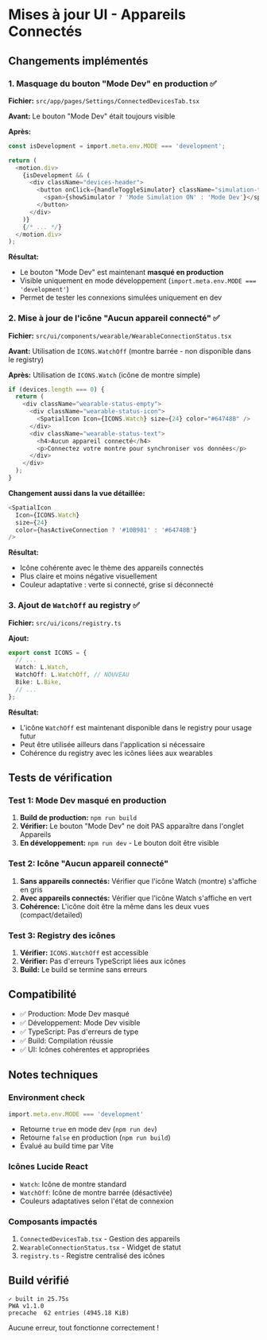 # Mises à jour UI - Appareils Connectés

## Changements implémentés

### 1. Masquage du bouton "Mode Dev" en production ✅

**Fichier:** `src/app/pages/Settings/ConnectedDevicesTab.tsx`

**Avant:**
Le bouton "Mode Dev" était toujours visible

**Après:**
```typescript
const isDevelopment = import.meta.env.MODE === 'development';

return (
  <motion.div>
    {isDevelopment && (
      <div className="devices-header">
        <button onClick={handleToggleSimulator} className="simulation-toggle">
          <span>{showSimulator ? 'Mode Simulation ON' : 'Mode Dev'}</span>
        </button>
      </div>
    )}
    {/* ... */}
  </motion.div>
);
```

**Résultat:**
- Le bouton "Mode Dev" est maintenant **masqué en production**
- Visible uniquement en mode développement (`import.meta.env.MODE === 'development'`)
- Permet de tester les connexions simulées uniquement en dev

### 2. Mise à jour de l'icône "Aucun appareil connecté" ✅

**Fichier:** `src/ui/components/wearable/WearableConnectionStatus.tsx`

**Avant:**
Utilisation de `ICONS.WatchOff` (montre barrée - non disponible dans le registry)

**Après:**
Utilisation de `ICONS.Watch` (icône de montre simple)

```typescript
if (devices.length === 0) {
  return (
    <div className="wearable-status-empty">
      <div className="wearable-status-icon">
        <SpatialIcon Icon={ICONS.Watch} size={24} color="#64748B" />
      </div>
      <div className="wearable-status-text">
        <h4>Aucun appareil connecté</h4>
        <p>Connectez votre montre pour synchroniser vos données</p>
      </div>
    </div>
  );
}
```

**Changement aussi dans la vue détaillée:**
```typescript
<SpatialIcon
  Icon={ICONS.Watch}
  size={24}
  color={hasActiveConnection ? '#10B981' : '#64748B'}
/>
```

**Résultat:**
- Icône cohérente avec le thème des appareils connectés
- Plus claire et moins négative visuellement
- Couleur adaptative : verte si connecté, grise si déconnecté

### 3. Ajout de `WatchOff` au registry ✅

**Fichier:** `src/ui/icons/registry.ts`

**Ajout:**
```typescript
export const ICONS = {
  // ...
  Watch: L.Watch,
  WatchOff: L.WatchOff, // NOUVEAU
  Bike: L.Bike,
  // ...
};
```

**Résultat:**
- L'icône `WatchOff` est maintenant disponible dans le registry pour usage futur
- Peut être utilisée ailleurs dans l'application si nécessaire
- Cohérence du registry avec les icônes liées aux wearables

## Tests de vérification

### Test 1: Mode Dev masqué en production
1. **Build de production:** `npm run build`
2. **Vérifier:** Le bouton "Mode Dev" ne doit PAS apparaître dans l'onglet Appareils
3. **En développement:** `npm run dev` - Le bouton doit être visible

### Test 2: Icône "Aucun appareil connecté"
1. **Sans appareils connectés:** Vérifier que l'icône Watch (montre) s'affiche en gris
2. **Avec appareils connectés:** Vérifier que l'icône Watch s'affiche en vert
3. **Cohérence:** L'icône doit être la même dans les deux vues (compact/detailed)

### Test 3: Registry des icônes
1. **Vérifier:** `ICONS.WatchOff` est accessible
2. **Vérifier:** Pas d'erreurs TypeScript liées aux icônes
3. **Build:** Le build se termine sans erreurs

## Compatibilité

- ✅ Production: Mode Dev masqué
- ✅ Développement: Mode Dev visible
- ✅ TypeScript: Pas d'erreurs de type
- ✅ Build: Compilation réussie
- ✅ UI: Icônes cohérentes et appropriées

## Notes techniques

### Environment check
```typescript
import.meta.env.MODE === 'development'
```
- Retourne `true` en mode dev (`npm run dev`)
- Retourne `false` en production (`npm run build`)
- Évalué au build time par Vite

### Icônes Lucide React
- `Watch`: Icône de montre standard
- `WatchOff`: Icône de montre barrée (désactivée)
- Couleurs adaptatives selon l'état de connexion

### Composants impactés
1. `ConnectedDevicesTab.tsx` - Gestion des appareils
2. `WearableConnectionStatus.tsx` - Widget de statut
3. `registry.ts` - Registre centralisé des icônes

## Build vérifié

```
✓ built in 25.75s
PWA v1.1.0
precache  62 entries (4945.18 KiB)
```

Aucune erreur, tout fonctionne correctement !

